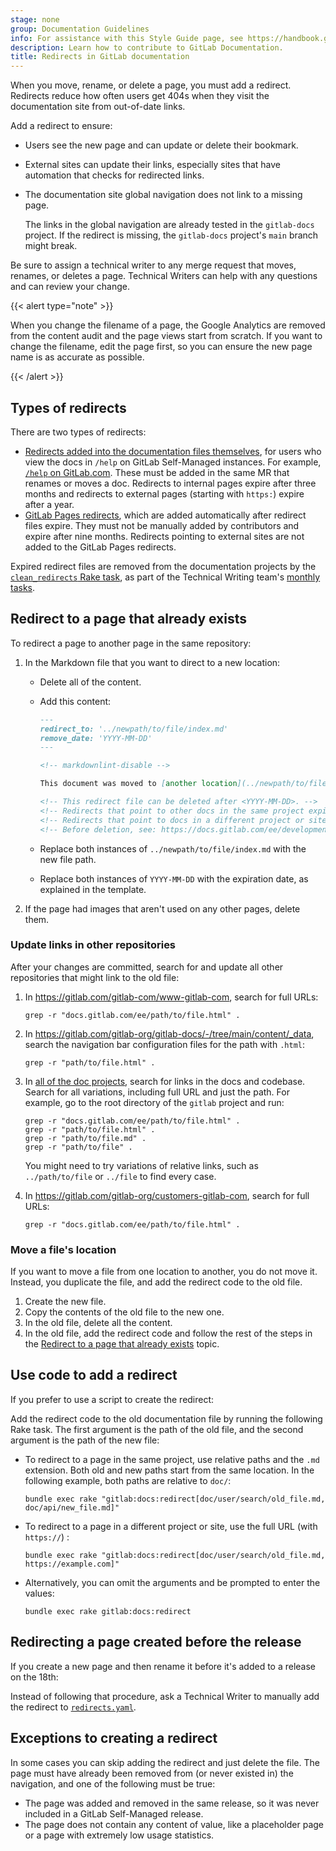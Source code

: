 ```yaml
---
stage: none
group: Documentation Guidelines
info: For assistance with this Style Guide page, see https://handbook.gitlab.com/handbook/product/ux/technical-writing/#assignments-to-other-projects-and-subjects.
description: Learn how to contribute to GitLab Documentation.
title: Redirects in GitLab documentation
---
```


<!--
  The clean_redirects Rake task in the gitlab-docs repository manually
  excludes this file. If the line containing remove_date is moved to a new
  document, update the Rake task with the new location.

  https://gitlab.com/gitlab-org/gitlab-docs/-/blob/1979f985708d64558bb487fbe9ed5273729c01b7/Rakefile#L306
-->

When you move, rename, or delete a page, you must add a redirect. Redirects reduce
how often users get 404s when they visit the documentation site from out-of-date links.

Add a redirect to ensure:

- Users see the new page and can update or delete their bookmark.
- External sites can update their links, especially sites that have automation that
  checks for redirected links.
- The documentation site global navigation does not link to a missing page.

  The links in the global navigation are already tested in the `gitlab-docs` project.
  If the redirect is missing, the `gitlab-docs` project's `main` branch might break.

Be sure to assign a technical writer to any merge request that moves, renames, or deletes a page.
Technical Writers can help with any questions and can review your change.

{{< alert type="note" >}}

When you change the filename of a page, the Google Analytics are removed
from the content audit and the page views start from scratch.
If you want to change the filename, edit the page first,
so you can ensure the new page name is as accurate as possible.

{{< /alert >}}

## Types of redirects

There are two types of redirects:

- [Redirects added into the documentation files themselves](#redirect-to-a-page-that-already-exists), for users who
  view the docs in `/help` on GitLab Self-Managed instances. For example,
  [`/help` on GitLab.com](https://gitlab.com/help). These must be added in the same
  MR that renames or moves a doc. Redirects to internal pages expire after three months
  and redirects to external pages (starting with `https:`) expire after a year.
- [GitLab Pages redirects](../../user/project/pages/redirects.md), which are added
  automatically after redirect files expire. They must not be manually added by
  contributors and expire after nine months. Redirects pointing to external sites
  are not added to the GitLab Pages redirects.

Expired redirect files are removed from the documentation projects by the
[`clean_redirects` Rake task](https://gitlab.com/gitlab-org/gitlab-docs/-/blob/main/doc/raketasks.md#clean-up-redirects),
as part of the Technical Writing team's [monthly tasks](https://gitlab.com/gitlab-org/technical-writing/team-tasks/-/blob/main/.gitlab/issue_templates/tw-monthly-tasks.md).

## Redirect to a page that already exists

To redirect a page to another page in the same repository:

1. In the Markdown file that you want to direct to a new location:

   - Delete all of the content.
   - Add this content:

     ```markdown
     ---
     redirect_to: '../newpath/to/file/index.md'
     remove_date: 'YYYY-MM-DD'
     ---

     <!-- markdownlint-disable -->

     This document was moved to [another location](../newpath/to/file/_index.md).

     <!-- This redirect file can be deleted after <YYYY-MM-DD>. -->
     <!-- Redirects that point to other docs in the same project expire in three months. -->
     <!-- Redirects that point to docs in a different project or site (for example, link is not relative and starts with `https:`) expire in one year. -->
     <!-- Before deletion, see: https://docs.gitlab.com/ee/development/documentation/redirects.html -->
     ```

   - Replace both instances of `../newpath/to/file/index.md` with the new file path.
   - Replace both instances of `YYYY-MM-DD` with the expiration date, as explained in the template.

1. If the page had images that aren't used on any other pages, delete them.

### Update links in other repositories

After your changes are committed, search for and update all other repositories that
might link to the old file:

1. In <https://gitlab.com/gitlab-com/www-gitlab-com>, search for full URLs:

   ```shell
   grep -r "docs.gitlab.com/ee/path/to/file.html" .
   ```

1. In <https://gitlab.com/gitlab-org/gitlab-docs/-/tree/main/content/_data>,
   search the navigation bar configuration files for the path with `.html`:

   ```shell
   grep -r "path/to/file.html" .
    ```

1. In [all of the doc projects](site_architecture/_index.md#source-files), search for links in the docs
   and codebase. Search for all variations, including full URL and just the path.
   For example, go to the root directory of the `gitlab` project and run:

   ```shell
   grep -r "docs.gitlab.com/ee/path/to/file.html" .
   grep -r "path/to/file.html" .
   grep -r "path/to/file.md" .
   grep -r "path/to/file" .
   ```

   You might need to try variations of relative links, such as `../path/to/file` or
   `../file` to find every case.

1. In <https://gitlab.com/gitlab-org/customers-gitlab-com>, search for full URLs:

   ```shell
   grep -r "docs.gitlab.com/ee/path/to/file.html" .
   ```

### Move a file's location

If you want to move a file from one location to another, you do not move it.
Instead, you duplicate the file, and add the redirect code to the old file.

1. Create the new file.
1. Copy the contents of the old file to the new one.
1. In the old file, delete all the content.
1. In the old file, add the redirect code and follow the rest of the steps in
   the [Redirect to a page that already exists](#redirect-to-a-page-that-already-exists) topic.

## Use code to add a redirect

If you prefer to use a script to create the redirect:

Add the redirect code to the old documentation file by running the
following Rake task. The first argument is the path of the old file,
and the second argument is the path of the new file:

- To redirect to a page in the same project, use relative paths and
  the `.md` extension. Both old and new paths start from the same location.
  In the following example, both paths are relative to `doc/`:

  ```shell
  bundle exec rake "gitlab:docs:redirect[doc/user/search/old_file.md, doc/api/new_file.md]"
  ```

- To redirect to a page in a different project or site, use the full URL (with `https://`) :

  ```shell
  bundle exec rake "gitlab:docs:redirect[doc/user/search/old_file.md, https://example.com]"
  ```

- Alternatively, you can omit the arguments and be prompted to enter the values:

  ```shell
  bundle exec rake gitlab:docs:redirect
  ```

## Redirecting a page created before the release

If you create a new page and then rename it before it's added to a release on the 18th:

Instead of following that procedure, ask a Technical Writer to manually add the redirect
to [`redirects.yaml`](https://gitlab.com/gitlab-org/gitlab-docs/-/blob/main/content/_data/redirects.yaml).

## Exceptions to creating a redirect

In some cases you can skip adding the redirect and just delete the file. The page
must have already been removed from (or never existed in) the navigation, and one
of the following must be true:

- The page was added and removed in the same release, so it was never included in
  a GitLab Self-Managed release.
- The page does not contain any content of value, like a placeholder page or a page
  with extremely low usage statistics.

